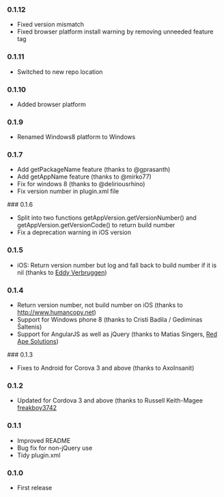 ### 0.1.12

* Fixed version mismatch
* Fixed browser platform install warning by removing unneeded feature tag

### 0.1.11

* Switched to new repo location

### 0.1.10

* Added browser platform

### 0.1.9

* Renamed Windows8 platform to Windows

### 0.1.7

* Add getPackageName feature (thanks to @gprasanth)
* Add getAppName feature (thanks to @mirko77)
* Fix for windows 8 (thanks to @deliriousrhino)
* Fix version number in plugin.xml file

### 0.1.6

* Split into two functions getAppVersion.getVersionNumber() and getAppVersion.getVersionCode() to return build number
* Fix a deprecation warning in iOS version

### 0.1.5

* iOS: Return version number but log and fall back to build number if it is nil (thanks to [Eddy Verbruggen](https://github.com/EddyVerbruggen))

### 0.1.4

* Return version number, not build number on iOS (thanks to http://www.humancopy.net)
* Support for Windows phone 8 (thanks to Cristi Badila / Gediminas Šaltenis)
* Support for AngularJS as well as jQuery (thanks to Matias Singers, [Red Ape Solutions](http://www.redapesolutions.com/))

### 0.1.3

* Fixes to Android for Corova 3 and above (thanks to AxoInsanit)

### 0.1.2

* Updated for Cordova 3 and above (thanks to Russell Keith-Magee [freakboy3742](https://github.com/freakboy3742)

### 0.1.1

* Improved README
* Bug fix for non-jQuery use
* Tidy plugin.xml

### 0.1.0

* First release
